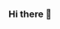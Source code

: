 ### Hi there 👋

<!--
![](https://github.com/SeemaIsharwal/SeemaIsharwal/blob/main/Untitled design.gif)
-->
